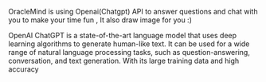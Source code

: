 
OracleMind is using Openai(Chatgpt) API to answer questions and chat with you to make your time fun , It also draw image for you :)

OpenAI ChatGPT is a state-of-the-art language model that uses deep learning algorithms to generate human-like text. It can be used for a wide range of natural language processing tasks, such as question-answering, conversation, and text generation. With its large training data and high accuracy

